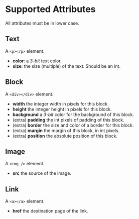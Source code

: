 # Supported Attributes
All attributes must be in lower case.

## Text
A `<p></p>` element.
* **color**: a *3-bit* text color.
* **size**: the size (multiple) of the text. Should be an int.

## Block
A `<div></div>` element.
* **width** the integer width in pixels for this block.
* **height** the integer height in pixels for this block.
* **background** a *3-bit* color for the background of this block.
* (extra) **padding** the int pixels of padding of this block.
* (extra) **border** the size and color of a border for this block.
* (extra) **margin** the margin of this block, in int pixels.
* (extra) **position** the absolute position of this block.

## Image
A `<img />` element.
* **src** the source of the image.

## Link
A `<a></a>` element.
* **href** the destination page of the link.